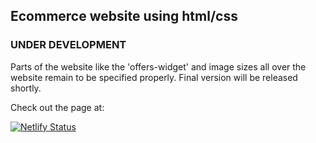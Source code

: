 <h2>Ecommerce website using html/css</h2>
<h3>UNDER DEVELOPMENT</h3>

Parts of the website like the 'offers-widget' and image sizes all over the website remain to be specified properly. Final version will be released shortly.

Check out the page at:

[![Netlify Status](https://api.netlify.com/api/v1/badges/42347850-8a7f-4879-b40d-605dd5a660f6/deploy-status)](https://app.netlify.com/sites/project-allshop5510/deploys)
